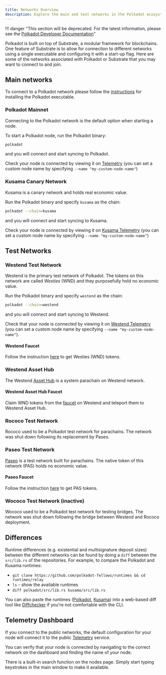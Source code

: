 ```yaml
---
title: Networks Overview
description: Explore the main and test networks in the Polkadot ecosystem, including Polkadot, Kusama, and Westend.
---
```


!!! danger "This section will be deprecated. For the latest information, please see the [Polkadot Developer Documentation](https://docs.polkadot.com/)"


Polkadot is built on top of Substrate, a modular framework for blockchains. One feature of Substrate
is to allow for connection to different networks using a single executable and configuring it with a
start-up flag. Here are some of the networks associated with Polkadot or Substrate that you may want
to connect to and join.

## Main networks

To connect to a Polkadot network please follow the [instructions](maintain-sync.md) for installing
the Polkadot executable.

### Polkadot Mainnet

Connecting to the Polkadot network is the default option when starting a node.

To start a Polkadot node, run the Polkadot binary:

```bash
polkadot
```

and you will connect and start syncing to Polkadot.

Check your node is connected by viewing it on
[Telemetry](https://telemetry.polkadot.io/#list/0x91b171bb158e2d3848fa23a9f1c25182fb8e20313b2c1eb49219da7a70ce90c3)
(you can set a custom node name by specifying `--name "my-custom-node-name"`)

### Kusama Canary Network

Kusama is a canary network and holds real economic value.

Run the Polkadot binary and specify `kusama` as the chain:

```bash
polkadot --chain=kusama
```

and you will connect and start syncing to Kusama.

Check your node is connected by viewing it on
[Kusama Telemetry](https://telemetry.polkadot.io/#list/0xb0a8d493285c2df73290dfb7e61f870f17b41801197a149ca93654499ea3dafe)
(you can set a custom node name by specifying `--name "my-custom-node-name"`)

## Test Networks

### Westend Test Network

Westend is the primary test network of Polkadot. The tokens on this network are called _Westies_
(WND) and they purposefully hold no economic value.

Run the Polkadot binary and specify `westend` as the chain:

```bash
polkadot --chain=westend
```

and you will connect and start syncing to Westend.

Check that your node is connected by viewing it on
[Westend Telemetry](https://telemetry.polkadot.io/#list/0xe143f23803ac50e8f6f8e62695d1ce9e4e1d68aa36c1cd2cfd15340213f3423e)
(you can set a custom node name by specifying `--name "my-custom-node-name"`).

#### Westend Faucet

Follow the instruction [here](../learn/learn-DOT.md#getting-tokens-on-the-westend-testnet) to get
Westies (WND) tokens.

### Westend Asset Hub

The Westend
[Asset Hub](https://wiki.polkadot.network/docs/learn-guides-assets-create#creating-assets-on-the-asset-hub)
is a system parachain on Westend network.

#### Westend Asset Hub Faucet

Claim WND tokens from the [faucet](https://faucet.polkadot.io/westend) on Westend and teleport them
to Westend Asset Hub.

### Rococo Test Network

Rococo used to be a Polkadot test network for parachains. The network was shut down following its
replacement by Paseo.

### Paseo Test Network

[Paseo](https://github.com/paseo-network/) is a test network built for parachains. The native token
of this network (PAS) holds no economic value.

#### Paseo Faucet

Follow the instruction [here](../learn/learn-DOT.md#getting-tokens-on-the-paseo-testnet) to get PAS
tokens.

### Wococo Test Network (inactive)

Wococo used to be a Polkadot test network for testing bridges. The network was shut down following
the bridge between Westend and Rococo deployment.

## Differences

Runtime differences (e.g. existential and multisignature deposit sizes) between the different
networks can be found by doing a `diff` between the `src/lib.rs` of the repositories. For example,
to compare the Polkadot and Kusama runtimes:

- `git clone https://github.com/polkadot-fellows/runtimes && cd runtimes/relay`
- `ls` - show the available runtimes
- `diff polkadot/src/lib.rs kusama/src/lib.rs`

You can also paste the runtimes
([Polkadot](https://github.com/polkadot-fellows/runtimes/blob/main/relay/polkadot/src/lib.rs),
[Kusama](https://github.com/polkadot-fellows/runtimes/blob/main/relay/kusama/src/lib.rs)) into a
web-based diff tool like [Diffchecker](https://www.diffchecker.com/) if you're not comfortable with
the CLI.

## Telemetry Dashboard

If you connect to the public networks, the default configuration for your node will connect it to
the public [Telemetry](https://telemetry.polkadot.io/) service.

You can verify that your node is connected by navigating to the correct network on the dashboard and
finding the name of your node.

There is a built-in search function on the nodes page. Simply start typing keystrokes in the main
window to make it available.

